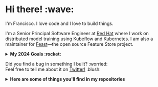 <p>
  <samp>
    <h1>Hi there! :wave: <!--- <img src="https://cultofthepartyparrot.com/parrots/fiestaparrot.gif" width="30px">---></h1> 
    <p>I'm Francisco. I love code and I love to build things.</p>
    <p>I'm a Senior Principal Software Engineer at <a href="https://www.redhat.com/">Red Hat</a> where I work on distributed model training using Kubeflow and Kubernetes. I am also a maintainer for <a href="https://www.feast.dev">Feast</a>—the open source Feature Store project.</p>
  </samp>
</p>

<details>
  <summary><b>My 2024 Goals :rocket:</b></summary>
  <br>
  <ul>
    <li>Learn some things :nerd_face:</li>
    <li>Build some things :blush:</li>
    <li>Break some things :smiling_imp:</li>
  </ul>
</details>

<p>Did you find a bug in something I built? :worried: <br>
Feel free to tell me about it on <a href="https://twitter.com/franciscojarceo">Twitter!</a> :blush:</p>
<details>
  <summary><b>Here are some of things you'll find in my repositories</b></summary>
  <ul>
    <li>Python</li>
    <li>Machine Learning (Pandas, Sklearn, PyTorch)</li>
    <li>Web Development (Django)</li>
    <li>APIs</li>
</details>
